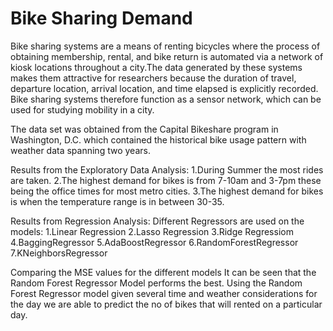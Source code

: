 # Bike Sharing Demand
Bike sharing systems are a means of renting bicycles where the process of obtaining membership, rental, and bike return is automated via a network of kiosk locations throughout a city.The data generated by these systems makes them attractive for researchers because the duration of travel, departure location, arrival location, and time elapsed is explicitly recorded. Bike sharing systems therefore function as a sensor network, which can be used for studying mobility in a city. 

The data set was obtained from the Capital Bikeshare program in Washington, D.C. which contained the historical bike usage pattern with weather data spanning two years.

Results from the Exploratory Data Analysis:
1.During Summer the most rides are taken.
2.The highest demand for bikes is from 7-10am and 3-7pm these being the office times for most metro cities.
3.The highest demand for bikes is when the temperature range is in between 30-35.

Results from Regression Analysis:
Different Regressors are used on the models:
1.Linear Regression
2.Lasso Regression
3.Ridge Regressiom
4.BaggingRegressor
5.AdaBoostRegressor
6.RandomForestRegressor
7.KNeighborsRegressor

Comparing the MSE values for the different models
It can be seen that the Random Forest Regressor Model performs the best.
Using the Random Forest Regressor model given several time and weather considerations for the day we are able to predict the no of bikes that will rented on a particular day.


